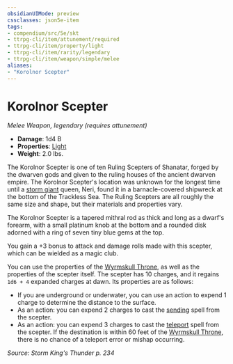 ```yaml
---
obsidianUIMode: preview
cssclasses: json5e-item
tags:
- compendium/src/5e/skt
- ttrpg-cli/item/attunement/required
- ttrpg-cli/item/property/light
- ttrpg-cli/item/rarity/legendary
- ttrpg-cli/item/weapon/simple/melee
aliases: 
- "Korolnor Scepter"
---
```

# Korolnor Scepter
*Melee Weapon, legendary (requires attunement)*  

- **Damage**: 1d4 B
- **Properties**: [Light](/3-Mechanics/CLI/rules/item-properties.md#Light)
- **Weight**: 2.0 lbs.

The Korolnor Scepter is one of ten Ruling Scepters of Shanatar, forged by the dwarven gods and given to the ruling houses of the ancient dwarven empire. The Korolnor Scepter's location was unknown for the longest time until a [storm giant](/3-Mechanics/CLI/bestiary/giant/storm-giant.md) queen, Neri, found it in a barnacle-covered shipwreck at the bottom of the Trackless Sea. The Ruling Scepters are all roughly the same size and shape, but their materials and properties vary.

The Korolnor Scepter is a tapered mithral rod as thick and long as a dwarf's forearm, with a small platinum knob at the bottom and a rounded disk adorned with a ring of seven tiny blue gems at the top.

You gain a +3 bonus to attack and damage rolls made with this scepter, which can be wielded as a magic club.

You can use the properties of the [Wyrmskull Throne](/3-Mechanics/CLI/items/wyrmskull-throne-skt.md), as well as the properties of the scepter itself. The scepter has 10 charges, and it regains `1d6 + 4` expanded charges at dawn. Its properties are as follows:

- If you are underground or underwater, you can use an action to expend 1 charge to determine the distance to the surface.  
- As an action: you can expend 2 charges to cast the [sending](/3-Mechanics/CLI/spells/sending.md) spell from the scepter.  
- As an action: you can expend 3 charges to cast the [teleport](/3-Mechanics/CLI/spells/teleport.md) spell from the scepter. If the destination is within 60 feet of the [Wyrmskull Throne](/3-Mechanics/CLI/items/wyrmskull-throne-skt.md), there is no chance of a teleport error or mishap occurring.  

*Source: Storm King's Thunder p. 234*